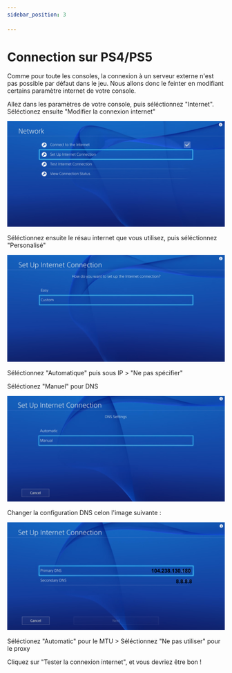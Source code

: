 ```yaml
---
sidebar_position: 3

---
```


# Connection sur PS4/PS5

Comme pour toute les consoles, la connexion à un serveur externe n'est pas possible par défaut dans le jeu. Nous allons donc le feinter en modifiant certains paramètre internet de votre console. 

Allez dans les paramètres de votre console, puis séléctionnez "Internet". Séléctionez ensuite "Modifier la connexion internet"

![Screen Console](./img/screen/ps1.png)

Séléctionnez ensuite le résau internet que vous utilisez, puis séléctionnez "Personalisé"
 
![Screen Console](./img/screen/ps2.png)

Séléctionnez "Automatique" puis sous IP > "Ne pas spécifier"

Séléctionez "Manuel" pour DNS

![Screen Console](./img/screen/ps3.png)

Changer la configuration DNS celon l'image suivante :

![Screen Console](./img/screen/ps4.png)

Séléctionez "Automatic" pour le MTU > Séléctionnez "Ne pas utiliser" pour le proxy

Cliquez sur "Tester la connexion internet", et vous devriez être bon !
